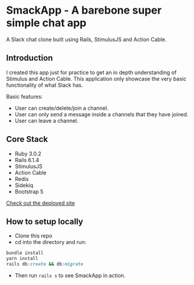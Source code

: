 # SmackApp - A barebone super simple chat app

A Slack chat clone built using Rails, StimulusJS and Action Cable.

## Introduction
I created this app just for practice to get an in depth understanding of Stimulus and Action Cable. This application only showcase the very basic functionality of what Slack has.

Basic features:
* User can create/delete/join a channel.
* User can only send a message inside a channels that they have joined.
* User can leave a channel.
## Core Stack

- Ruby 3.0.2
- Rails 6.1.4
- StimulusJS
- Action Cable
- Redis
- Sidekiq
- Bootstrap 5


[Check out the deployed site](http://smackapp.alvindcaesar.com)

## How to setup locally

- Clone this repo
- cd into the directory and run:

```rb
bundle install 
yarn install
rails db:create && db:migrate
```

- Then run <code>rails s</code> to see SmackApp in action.
